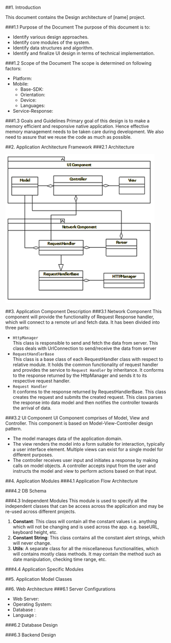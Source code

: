 ##1. Introduction

This document contains the Design architecture of [name] project.


###1.1  Purpose of the Document
The purpose of this document is to: 

- Identify various design approaches.
- Identify core modules of the system.
- Identify data structures and algorithm.
- Identify and finalize UI design in terms of technical implementation.

###1.2 Scope of the Document
The scope is determined on following factors:

- Platform: 
- Mobile:
    - Base-SDK: 
    - Orientation: 
    - Device:
    - Languages: 
- Service-Response: 

###1.3 Goals and Guidelines
Primary goal of this design is to make a memory efficient and responsive native application. Hence effective memory management needs to be taken care during development. We also need to assure that we reuse the code as much as possible.


##2. Application Architecture Framework
###2.1 Architecture        

![Application Architecture](ss.png)


##3. Application Component Description
###3.1 Network Component
This component will provide the functionality of Request Response handler, which will connect to a remote url and fetch data. It has been divided into three parts:

- `HttpManager`  
This class is responsible to send and fetch the data from server. This class  deals with UrlConnection to send/receive the data from server 
- `RequestHandlerBase`  
 This class is a base class of each RequestHandler class with respect to relative module.  It holds the common functionality of request handler and provides the service to `Request Handler` by inheritance. It conforms to the response returned by the HttpManager and sends it to its respective request handler.
- `Request Handler`  
It conforms to the response returned by RequestHandlerBase. This class creates the request and submits the created request. This class parses the response into data model and then notifies the controller towards the arrival of data. 

###3.2 UI Component
UI Component comprises of Model, View and Controller. This component is based on Model-View-Controller design pattern.
 
 - The model manages data of the application domain.
 - The view renders the model into a form suitable for interaction, typically a user interface element. Multiple views can exist for a single model for different purposes.
 - The controller receives user input and initiates a response by making calls on model objects. A controller accepts input from the user and instructs the model and view to perform actions based on that input.



##4. Application Modules
###4.1 Application Flow Architecture


###4.2 DB Schema


###4.3 Independent Modules 
This module is used to specify all the independent classes that can be access across the application and may be re-used across different projects.

1. **Constant**: This class will contain all the constant values i.e. anything which will not be changing and is used across the app. e.g. baseURL, keyboard height, etc. 
2. **Constant String**: This class contains all the constant alert strings, which will never change. 
3. **Utils**: A separate class for all the miscellaneous functionalities, which will contains mostly class methods. It may contain the method such as date manipulation, checking time range, etc. 


###4.4 Application Specific Modules


##5. Application Model Classes

##6. Web Architecture
###6.1 Server Configurations

 - Web Server:  
 - Operating System:
 - Database : 
 - Language : 

###6.2  Database Design

###6.3 Backend Design
                 
